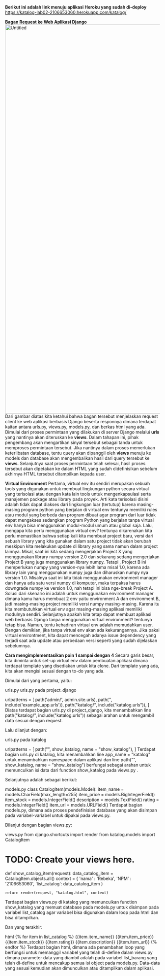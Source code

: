 **Berikut ini adalah link menuju aplikasi Heroku yang sudah di-deploy**
https://katalog-lab02-2106653060.herokuapp.com/katalog/

**Bagan Request ke Web Aplikasi Django**
<img width="1264" alt="Untitled" src="https://user-images.githubusercontent.com/112610405/190167373-a6d6eba8-3016-4050-a76e-ad6e48d040ca.png">
Dari gambar diatas kita ketahui bahwa bagan tersebut menjelaskan request client ke web aplikasi berbasis Django beserta responnya dimana terdapat kaitan antara urls.py, views.py, models.py, dan berkas html yang ada. Dimulai dari proses permintaan yang dilakukan di server Django melalui **urls** yang nantinya akan diteruskan ke **views**. Dalam tahapan ini, pihak pengembang akan mengartikan sinyal tersebut sebagai tanda untuk memproses permintaan tersebut. Jika nantinya dalam proses memerlukan keterlibatan database, tentu query akan dipanggil oleh **views** menuju ke models dan database akan mengembalikan hasil dari query tersebut ke **views**. Selanjutnya saat proses permintaan telah selesai, hasil proses tersebut akan dipetakan ke dalam HTML yang sudah didefinisikan sebelum akhirnya HTML tersebut ditampilkan kepada user.

**Virtual Environment**
Pertama, virtual env itu sendiri merupakan sebuah tools yang digunakan untuk membuat lingkungan python secara virtual yang terisolasi atau dengan kata lain tools untuk mengenkapsulasi serta manajemen package atau library pada proyek. Arti kata terisolasi disini adalah tidak dapat diakses dari lingkungan luar (tertutup) karena masing-masing program python yang berjalan di virtual env tentunya memiliki rules atau modul yang berbeda dan program dibuat agar program dari luar tidak dapat mengakses sedangkan program Python yang berjalan tanpa virtual env hanya bisa menggunakan modul-modul umum atau global saja.
Lalu, mengapa kita perlu menggunakan virtual env? tentunya dikarenakan kita perlu memastikan bahwa setiap kali kita membuat project baru, versi dari sebuah library yang kita gunakan dalam satu project tidak akan berubah meskipun kita melakukan update di library yang sama namun dalam project  lainnya. Misal, saat ini kita sedang mengerjakan Project X yang menggunakan library numpy version 2.0 dan sekarang sedang mengerjakan Project B yang juga menggunakan library numpy. Tetapi , Project B ini memperlukan numpy yang version-nya lebih lama misal 1.0, karena ada library lain yang menggunakan numpy juga dan diharuskan numpy nya version 1.0. Misalnya saat ini kita tidak menggunakan environment manager dan hanya ada satu versi numpy di komputer, maka terpaksa harus downgrade numpy ke version 1.0, nah tetapi ini bisa nge-break Project A. Solusi dari skenario ini adalah untuk menggunakan environment manager dimana kamu harus membuat 2 env yaitu environment A dan environment B, jadi masing-masing project memiliki versi numpy masing-masing. Karena itu kita membutuhkan virtual env agar masing-masing aplikasi memiliki modulnya sendiri.
Selanjutnya apakah kita tetap dapat membuat aplikasi web berbasis Django tanpa menggunakan virtual environment? tentunya tetap bisa. Namun, tentu kehadiran virtual env adalah memudahkan user. Dengan demikian, jika tanpa virtual env akan ada kekurangannya. Jika pakai virtual environtment, kita dapat mencegah adanya issue dependency yang terjadi saat ada update atau perbedaan versi seperti yang sudah dijelaskan sebelumnya.

**Cara mengimplementasikan poin 1 sampai dengan 4**
Secara garis besar, kita diminta untuk set-up virtual env dalam pembuatan aplikasi dimana terdapat template yang disediakan untuk kita clone. Dari template yang ada, kita akan mengisi sesuai dengan to-do yang ada.

Dimulai dari yang pertama, yaitu:

urls.py
urls.py pada project_django

urlpatterns = [
    path('admin/', admin.site.urls),
    path('', include('example_app.urls')),
    path("katalog/", include("katalog.urls")),
]
Diatas terdapat bagian urls.py di project_django, kita menambahkan line path("katalog/", include("katalog.urls")) sebagai arahan untuk mengambil data sesuai dengan request.

Lalu dilanjut dengan:

urls.py pada katalog


urlpatterns = [
    path("", show_katalog, name = "show_katalog"),
]
Terdapat bagian urls.py di katalog, kita menambahkan line app_name = "katalog" untuk menambahkan namespace dalam aplikasi dan line path("", show_katalog, name = "show_katalog") berfungsi sebagai arahan untuk memunculkan isi data dari function show_katalog pada views.py .

Selanjutnya adalah sebagai berikut:

models.py
class CatalogItem(models.Model):
    item_name = models.CharField(max_length=255)
    item_price = models.BigIntegerField()
    item_stock = models.IntegerField()
    description = models.TextField()
    rating = models.IntegerField()
    item_url = models.URLField()
Terdapat bagian models.py, dimana ada proses pendefinisian database yang akan disimpan pada variabel-variabel untuk dipakai pada views.py.

Dilanjut dengan bagian views.py:

views.py
from django.shortcuts import render
from katalog.models import CatalogItem

# TODO: Create your views here.

def show_catalog_item(request):
    data_catalog_item = CatalogItem.objects.all()
    context = {
        'nama' : 'Rebeka',
        'NPM' : '2106653060',
        'list_catalog': data_catalog_item
    }

    return render(request, "katalog.html", context)
Terdapat bagian views.py di katalog yang memunculkan function show_katalog yang memuat database pada models.py untuk disimpan pada variabel list_catalog agar variabel bisa digunakan dalam loop pada html dan bisa ditampilkan.

Dan yang terakhir:

html
{% for item in list_catalog %}
    <tr>
        <th>{{item.item_name}}</th>
        <th>{{item.item_price}}</th>
        <th>{{item.item_stock}}</th>
        <th>{{item.rating}}</th>
        <th>{{item.description}}</th>
        <th>{{item.item_url}}</th>
      </tr>
    {% endfor %}
Terdapat bagian html, dimana ada penambahan loop yang berfungsi untuk memanggil variabel yang telah di-define dalam views.py dimana parameter data yang diambil adalah pada variabel list_barang yang telah di-define untuk mencakup semua isi object pada models.py. Data-data yang sesuai kemudian akan dimunculkan atau ditampilkan dalam aplikasi.
